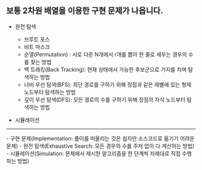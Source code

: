 ## 보통 2차원 배열을 이용한 구현 문제가 나옵니다.
  * 완전 탐색
    - 브루트 포스
    - 비트 마스크
    - 순열(Permutation) : 서로 다른 N개에서 r개를 뽑아 한 줄로 세우는 경우의 수를 찾는 방법
    - 백 트래킹(Back Tracking): 현재 상태에서 가능한 후보군으로 가지를 치며 탐색하는 방법
    - 너비 우선 탐색(BFS): 최단 경로를 구하기 위해 정점과 같은 레벨에 있는 형제 노드부터 탐색하는 방법
    - 깊이 우선 탐색(DFS): 모든 경로의 수를 구하기 위해 정점의 자식 노드부터 탐색하는 방법
  
  * 시뮬레이션
 <hr> 
 - 구현 문제(Implementation: 풀이를 떠올리는 것은 쉽지만 소스코드로 옮기기 어려운 문제)
 - 완전 탐색(Exhaustive Search: 모든 경우의 수를 주저 없이 다 계산하는 방법)
 - 시뮬레이션(Simulation: 문제에서 제시한 알고리즘을 한 단계씩 차례대로 직접 수행하는 방법)